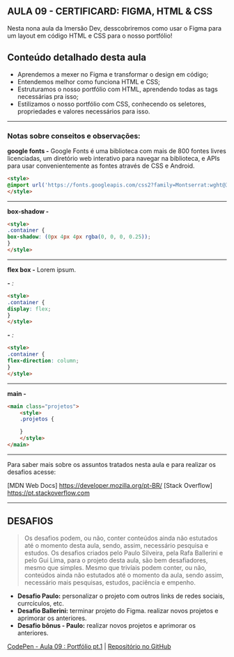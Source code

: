 AULA 09 - CERTIFICARD: FIGMA, HTML & CSS
---

Nesta nona aula da Imersão Dev, desscobriremos como usar o Figma para um layout em código HTML e CSS para o nosso portfólio!

## Conteúdo detalhado desta aula

- Aprendemos a mexer no Figma e transformar o design em código;
- Entendemos melhor como funciona HTML e CSS;
- Estruturamos o nosso portfólio com HTML, aprendendo todas as tags necessárias pra isso;
- Estilizamos o nosso portfólio com CSS, conhecendo os seletores, propriedades e valores necessários para isso.


--- 

### Notas sobre conseitos e observações:

**google fonts -** 
Google Fonts é uma biblioteca com mais de 800 fontes livres licenciadas, um diretório web interativo para navegar na biblioteca, e APIs para usar convenientemente as fontes através de CSS e Android.

~~~html
<style>
@import url('https://fonts.googleapis.com/css2?family=Montserrat:wght@300;400;600;700&display=swap'); 
</style>
~~~


---

**box-shadow -** 

~~~html
<style>
.container {
box-shadow: (0px 4px 4px rgba(0, 0, 0, 0.25));
}
</style>
~~~

---

**flex box -** Lorem ipsum.

**-** _:_

~~~html
<style>
.container {
display: flex;
}
</style>
~~~

**-**  _:_

~~~html
<style>
.container {
flex-direction: column;
}
</style>
~~~ 

---

**main -** 

~~~html
<main class="projetos">
	<style>
	.projetos {

	}
	</style>
</main>
~~~ 


---

Para saber mais sobre os assuntos tratados nesta aula e para realizar os desafios acesse:

[MDN Web Docs] https://developer.mozilla.org/pt-BR/
[Stack Overflow] https://pt.stackoverflow.com

---

DESAFIOS
---

>Os desafios podem, ou não, conter conteúdos ainda não estutados até o momento desta aula, sendo, assim, necessário pesquisa e estudos.
Os desafios criados pelo Paulo Silveira, pela Rafa Ballerini e pelo Gui Lima, para o projeto desta aula, são bem desafiadores, mesmo que simples. Mesmo que trivíais podem conter, ou não, conteúdos ainda não estutados até o momento da aula, sendo assim, necessário mais pesquisas, estudos, paciência e empenho.

- **Desafio Paulo:** personalizar o projeto com outros links de redes sociais, currcículos, etc.
- **Desafio Ballerini:** terminar projeto do Figma. 
realizar novos projetos e aprimorar os anteriores.
- **Desafio bônus - Paulo:** realizar novos projetos e aprimorar os anteriores.

[CodePen - Aula 09 : Portfólio pt.1](https://codepen.io/lannyer/pen/KKyJdOx) | [Repositório no GitHub](https://github.com/Lannyer/imersaodev3/tree/master/Aula9-Certificardpt1)